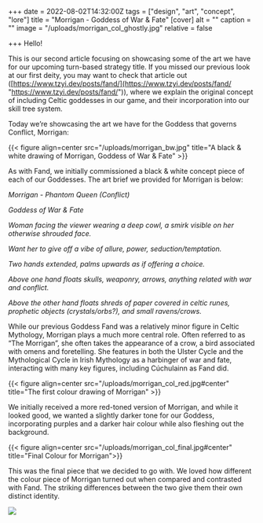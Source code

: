+++
date = 2022-08-02T14:32:00Z
tags = ["design", "art", "concept", "lore"]
title = "Morrigan - Goddess of War & Fate"
[cover]
alt = ""
caption = ""
image = "/uploads/morrigan_col_ghostly.jpg"
relative = false

+++
Hello!

This is our second article focusing on showcasing some of the art we have for our upcoming turn-based strategy title. If you missed our previous look at our first deity, you may want to check that article out ([https://www.tzyi.dev/posts/fand/](https://www.tzyi.dev/posts/fand/ "https://www.tzyi.dev/posts/fand/")), where we explain the original concept of including Celtic goddesses in our game, and their incorporation into our skill tree system.

Today we’re showcasing the art we have for the Goddess that governs Conflict, Morrigan:

{{< figure align=center src="/uploads/morrigan_bw.jpg" title="A black & white drawing of Morrigan, Goddess of War & Fate" >}}

As with Fand, we initially commissioned a black & white concept piece of each of our Goddesses. The art brief we provided for Morrigan is below:

_Morrigan - Phantom Queen (Conflict)_

_Goddess of War & Fate_

_Woman facing the viewer wearing a deep cowl, a smirk visible on her otherwise shrouded face._

_Want her to give off a vibe of allure, power, seduction/temptation._

_Two hands extended, palms upwards as if offering a choice._

_Above one hand floats skulls, weaponry, arrows, anything related with war and conflict._

_Above the other hand floats shreds of paper covered in celtic runes, prophetic objects (crystals/orbs?), and small ravens/crows._

While our previous Goddess Fand was a relatively minor figure in Celtic Mythology, Morrigan plays a much more central role. Often referred to as “The Morrigan”, she often takes the appearance of a crow, a bird associated with omens and foretelling. She features in both the Ulster Cycle and the Mythological Cycle in Irish Mythology as a harbinger of war and fate, interacting with many key figures, including Cúchulainn as Fand did.

{{< figure align=center src="/uploads/morrigan_col_red.jpg#center" title="The first colour drawing of Morrigan" >}}

We initially received a more red-toned version of Morrigan, and while it looked good, we wanted a slightly darker tone for our Goddess, incorporating purples and a darker hair colour while also fleshing out the background.

{{< figure align=center src="/uploads/morrigan_col_final.jpg#center" title="Final Colour for Morrigan">}}

This was the final piece that we decided to go with. We loved how different the colour piece of Morrigan turned out when compared and contrasted with Fand. The striking differences between the two give them their own distinct identity.

![](/uploads/morrigan_col_fullfinal.jpg)